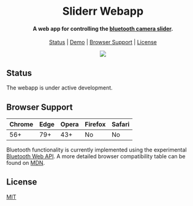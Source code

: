 <h1 align="center">Sliderr Webapp</h1>

<h4 align="center">A web app for controlling the <a href="https://github.com/hawkticehurst/sliderr">bluetooth camera slider</a>.</h4>

<p align="center">
  <a href="#status">Status</a>&nbsp;|&nbsp;<a href="#demo">Demo</a>&nbsp;|&nbsp;<a href="#browser-support">Browser Support</a>&nbsp;|&nbsp;<a href="#license">License</a>
</p>

<div align="center"><img src="assets/slider.gif"/></div>

## Status

The webapp is under active development.

## Browser Support

| Chrome | Edge | Opera | Firefox | Safari |
| ------ | ---- | ----- | ------- | ------ |
| 56+    | 79+  | 43+   | No      | No     |

Bluetooth functionality is currently implemented using the experimental [Bluetooth Web API](https://developers.google.com/web/updates/2015/07/interact-with-ble-devices-on-the-web). A more detailed browser compatibility table can be found on [MDN](https://developer.mozilla.org/en-US/docs/Web/API/Web_Bluetooth_API#Browser_compatibility).

## License

[MIT](LICENSE)
